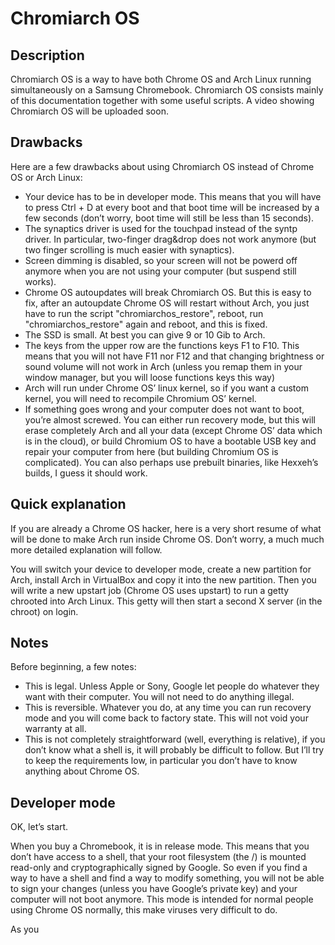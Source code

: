 Chromiarch OS
=============

Description
-----------

Chromiarch OS is a way to have both Chrome OS and Arch Linux running simultaneously on
a Samsung Chromebook. Chromiarch OS consists mainly of this documentation together with
some useful scripts.
A video showing Chromiarch OS will be uploaded soon.

Drawbacks
---------

Here are a few drawbacks about using Chromiarch OS instead of Chrome OS or Arch Linux:

* Your device has to be in developer mode. This means that you will have to press Ctrl + D
at every boot and that boot time will be increased by a few seconds (don’t worry, boot
time will still be less than 15 seconds).
* The synaptics driver is used for the touchpad instead of the syntp driver. In
particular, two-finger drag&drop does not work anymore (but two finger scrolling is much
easier with synaptics).
* Screen dimming is disabled, so your screen will not be powerd off anymore when you are
not using your computer (but suspend still works).
* Chrome OS autoupdates will break Chromiarch OS. But this is easy to fix, after an
autoupdate Chrome OS will restart without Arch, you just have to run the script
"chromiarchos_restore", reboot, run "chromiarchos_restore" again and reboot, and this is
fixed.
* The SSD is small. At best you can give 9 or 10 Gib to Arch.
* The keys from the upper row are the functions keys F1 to F10. This means that you will
not have F11 nor F12 and that changing brightness or sound volume will not work in Arch
(unless you remap them in your window manager, but you will loose functions keys this way)
* Arch will run under Chrome OS’ linux kernel, so if you want a custom kernel, you will
need to recompile Chromium OS’ kernel.
* If something goes wrong and your computer does not want to boot, you’re almost screwed.
You can either run recovery mode, but this will erase completely Arch and all your data
(except Chrome OS’ data which is in the cloud), or build Chromium OS to have a bootable
USB key and repair your computer from here (but building Chromium OS is complicated).
You can also perhaps use prebuilt binaries, like Hexxeh’s builds, I guess it should work.

Quick explanation
-----------------

If you are already a Chrome OS hacker, here is a very short resume of what will be done to
make Arch run inside Chrome OS. Don’t worry, a much much more detailed explanation will
follow.

You will switch your device to developer mode, create a new partition for Arch, install
Arch in VirtualBox and copy it into the new partition. Then you will write a new upstart
job (Chrome OS uses upstart) to run a getty chrooted into Arch Linux. This getty will
then start a second X server (in the chroot) on login.

Notes
-----

Before beginning, a few notes:

* This is legal. Unless Apple or Sony, Google let people do whatever they want with their
computer. You will not need to do anything illegal.
* This is reversible. Whatever you do, at any time you can run recovery mode and you will
come back to factory state. This will not void your warranty at all.
* This is not completely straightforward (well, everything is relative), if you don’t know
what a shell is, it will probably be difficult to follow. But I’ll try to keep the
requirements low, in particular you don’t have to know anything about Chrome OS.

Developer mode
--------------

OK, let’s start.

When you buy a Chromebook, it is in release mode. This means that you don’t have access to
a shell, that your root filesystem (the /) is mounted read-only and cryptographically
signed by Google. So even if you find a way to have a shell and find a way to modify
something, you will not be able to sign your changes (unless you have Google’s private
key) and your computer will not boot anymore. This mode is intended for normal people
using Chrome OS normally, this make viruses very difficult to do.

As you